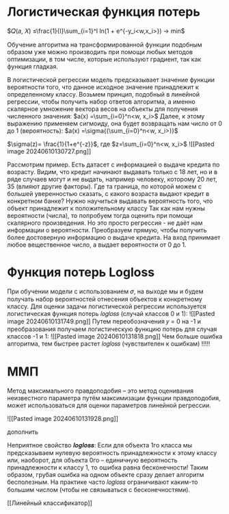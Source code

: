 
# Логистическая функция потерь

$𝑄(𝑎, 𝑋) ≤\frac{1}{l}\sum_{i=1}^l ln(1 + e^{-y_i<w,x_i>}) → min$

Обучение алгоритма на трансформированной функции подобным образом уже можно производить при помощи любых методов оптимизации, в том числе, которые используют градиент, так как функция гладкая.

В логистической регрессии модель предсказывает значение функции вероятности того, что данное исходное значение принадлежит к определенному классу.
Возьмем принцип, подобный в линейной регрессии, чтобы получить набор ответов алгоритма, а именно скалярное умножение вектора весов на объекты для получения численного значения: 
$a(x) =\sum_{i=0}^n<w, x_i>$
Далее, к этому выражению применяем сигмоиду, она будет возвращать нам число от 0 до 1
(вероятность):
$a(x) =\sigma{(\sum_{i=0}^n<w, x_i>)}$

$\sigma(z)= \frac{1}{1+e^{-z}}$,
где $z=\sum_{i=0}^n<w, x_i>$
![[Pasted image 20240610130727.png]]

Рассмотрим пример.
Есть датасет с информацией о выдаче кредита по возрасту. Видим, что кредит начинают выдавать только с 18 лет, но и в ряде случаев могут и не выдать, например человеку, которому 20 лет, 35 (влияют другие факторы). Где та граница, по которой можем с большей уверенностью сказать, с какого возраста выдают кредит в конкретном банке?
Нужно научиться выдавать вероятность того, что объект принадлежит к
положительному классу Так как нам нужны вероятности (числа), то попробуем тогда оценить при помощи скалярного произведения. Но это просто регрессия - не даёт нам информации о вероятности.
Преобразуем прямую, чтобы получить более достоверную информацию о выдаче кредита.
На вход принимает любое вещественное число, а выдает вероятности от 0 до 1.


# Функция потерь Logloss

При обучении модели с использованием 𝜎, на выходе мы и будем получать набор вероятностей отнесения объектов к конкретному классу.
Для оценки задачи логистической регрессии используется логистическая функция потерь 𝑙𝑜𝑔𝑙𝑜𝑠𝑠 (случай классов 0 и 1):
![[Pasted image 20240610131749.png]]
Путем переобозначения 𝑦 = 0 на -1 и преобразования получаем логистическую функцию потерь для случая классов -1 и 1:
![[Pasted image 20240610131818.png]]
Чем больше ошибка алгоритма, тем быстрее растет 𝑙𝑜𝑔𝑙𝑜𝑠𝑠 (чувствителен к ошибкам) !!!!!

# ММП

Метод максимального правдоподобия – это метод оценивания неизвестного параметра путём максимизации функции правдоподобия, может использоваться для оценки параметров линейной регрессии.

![[Pasted image 20240610131928.png]]



дополнить

Неприятное свойство 𝒍𝒐𝒈𝒍𝒐𝒔𝒔:
Если для объекта 1го класса мы предсказываем нулевую вероятность принадлежности к этому классу или, наоборот, для объекта 0го – единичную вероятность принадлежности к классу 1, то ошибка равна бесконечности!
Таким образом, грубая ошибка на одном объекте сразу делает алгоритм бесполезным. На практике часто 𝑙𝑜𝑔𝑙𝑜𝑠𝑠 ограничивают каким-то большим числом (чтобы не связываться с бесконечностями).

[[Линейный классификатор]]